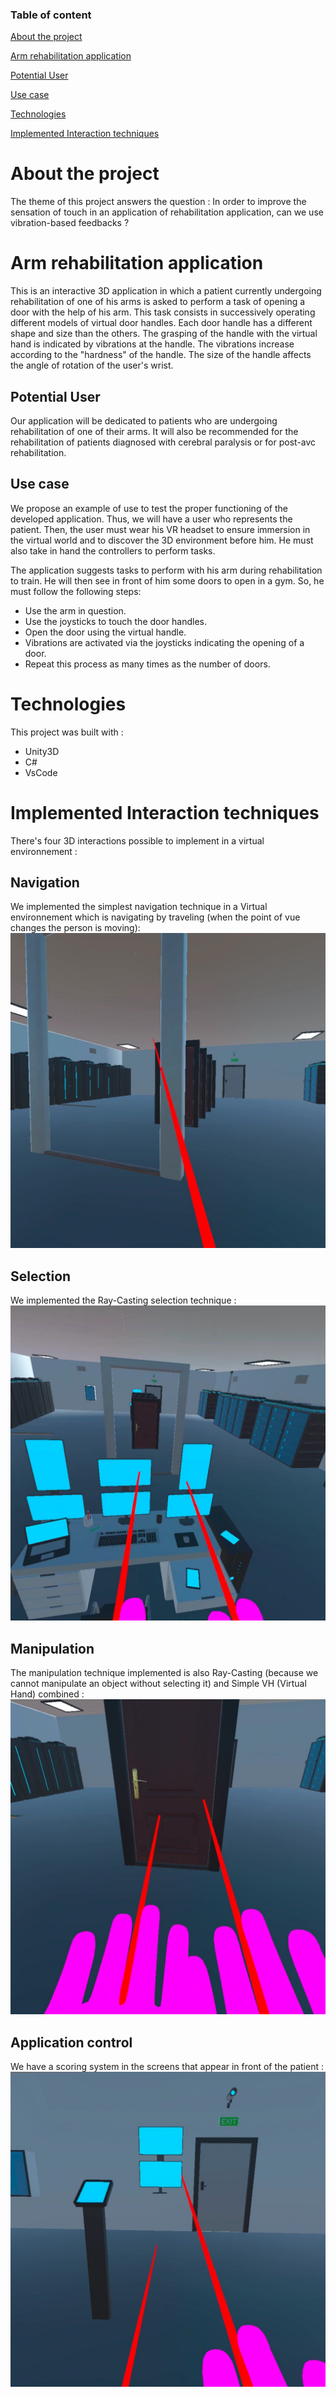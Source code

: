 ### Table of content 
[About the project](https://github.com/lotfiferaga/application_for_arm_rehabilitation#about-the-project)

[Arm rehabilitation application](https://github.com/lotfiferaga/application_for_arm_rehabilitation#arm-rehabilitation-application)

[Potential User](https://github.com/lotfiferaga/application_for_arm_rehabilitation#potential-user)

[Use case](https://github.com/lotfiferaga/application_for_arm_rehabilitation#use-case)

[Technologies](https://github.com/lotfiferaga/application_for_arm_rehabilitation#technologies)

[Implemented Interaction techniques](https://github.com/lotfiferaga/application_for_arm_rehabilitation#implemented-interaction-techniques)


# About the project
The theme of this project answers the question : 
In order to improve the sensation of touch in an application of
rehabilitation application, can we use vibration-based
feedbacks ?

# Arm rehabilitation application
This is an interactive 3D application in which a patient currently undergoing rehabilitation of one of his arms is asked to perform a task of opening a door with the help of his arm. This task consists in successively operating different models of virtual door handles. Each door handle has a different shape and size than the others.
The grasping of the handle with the virtual hand is indicated by vibrations at the handle. The vibrations increase according to the "hardness" of the handle. The size of the handle affects the angle of rotation of the user's wrist.

## Potential User
Our application will be dedicated to patients who are undergoing rehabilitation of one of their
arms. It will also be recommended for the rehabilitation of patients diagnosed with
cerebral paralysis or for post-avc rehabilitation.

## Use case
We propose an example of use to test the proper functioning of the developed application. Thus, we will have a user who represents the patient. Then, the user must wear his VR headset to ensure immersion in the virtual world and to discover the 3D environment before him. He must also take in hand the controllers to perform tasks.

The application suggests tasks to perform with his arm during rehabilitation to train. He will then see in front of him some doors to open in a gym. So, he must follow the following steps: 

- Use the arm in question.
- Use the joysticks to touch the door handles.
- Open the door using the virtual handle.
- Vibrations are activated via the joysticks indicating the opening of a door.
- Repeat this process as many times as the number of doors.

# Technologies 
This project was built with : 
- Unity3D 
- C#
- VsCode 

# Implemented Interaction techniques 
There's four 3D interactions possible to implement in a virtual environnement : 

## Navigation 
We implemented the simplest navigation technique in a Virtual environnement which is navigating by traveling (when the point of vue changes the person is moving): 
![Screenshot](https://github.com/lotfiferaga/application_for_arm_rehabilitation/blob/main/screens/image%20(1).jpg)
## Selection 
We implemented the Ray-Casting selection technique : 
![Screenshot](https://github.com/lotfiferaga/application_for_arm_rehabilitation/blob/main/screens/image%20(4).jpg)

## Manipulation 
The manipulation technique implemented is also Ray-Casting (because we cannot manipulate an object without selecting it) and Simple VH (Virtual Hand) combined :
![Screenshot](https://github.com/lotfiferaga/application_for_arm_rehabilitation/blob/main/screens/image%20(2).jpg)

## Application control
We have a scoring system in the screens that appear in front of the patient : 
![Screenshot](https://github.com/lotfiferaga/application_for_arm_rehabilitation/blob/main/screens/image%20(3).jpg)



